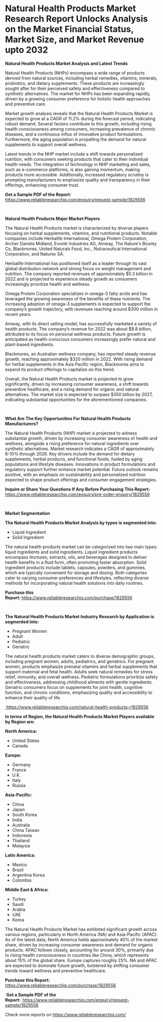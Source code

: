<p><h1>Natural Health Products Market Research Report Unlocks Analysis on the Market Financial Status, Market Size, and Market Revenue upto 2032</h1></p><p><strong>Natural Health Products Market Analysis and Latest Trends</strong></p>
<p><p>Natural Health Products (NHPs) encompass a wide range of products derived from natural sources, including herbal remedies, vitamins, minerals, probiotics, and dietary supplements. These products are increasingly sought after for their perceived safety and effectiveness compared to synthetic alternatives. The market for NHPs has been expanding rapidly, driven by a growing consumer preference for holistic health approaches and preventive care.</p><p>Market growth analysis reveals that the Natural Health Products Market is expected to grow at a CAGR of 11.2% during the forecast period, indicating robust demand. Several factors contribute to this growth, including rising health consciousness among consumers, increasing prevalence of chronic diseases, and a continuous influx of innovative product formulations. Furthermore, the aging population is propelling the demand for natural supplements to support overall wellness.</p><p>Latest trends in the NHP market include a shift towards personalized nutrition, with consumers seeking products that cater to their individual health needs. The integration of technology in NHP marketing and sales, such as e-commerce platforms, is also gaining momentum, making products more accessible. Additionally, increased regulatory scrutiny is prompting manufacturers to emphasize quality and transparency in their offerings, enhancing consumer trust.</p></p>
<p><strong>Get a Sample PDF of the Report:&nbsp;</strong> <a href="https://www.reliableresearchiq.com/enquiry/request-sample/1829556?utm_campaign=1140&utm_medium=2&utm_source=Github&utm_content=ia&utm_term=14022025&utm_id=natural-health-products">https://www.reliableresearchiq.com/enquiry/request-sample/1829556</a></p>
<p>&nbsp;</p>
<p><strong>Natural Health Products Major Market Players</strong></p>
<p><p>The Natural Health Products market is characterized by diverse players focusing on herbal supplements, vitamins, and nutritional products. Notable companies include Herbalife International, Omega Protein Corporation, Archer Daniels Midland, Evonik Industries AG, Amway, The Nature's Bounty Co, Blackmores, United Naturals Food, Inc., Nutraceutical International Corporation, and Naturex SA.</p><p>Herbalife International has positioned itself as a leader through its vast global distribution network and strong focus on weight management and nutrition. The company reported revenues of approximately $5.3 billion in 2022 and is projected to experience steady growth as consumers increasingly prioritize health and wellness.</p><p>Omega Protein Corporation specializes in omega-3 fatty acids and has leveraged the growing awareness of the benefits of these nutrients. The increasing adoption of omega-3 supplements is expected to support the company’s growth trajectory, with revenues reaching around $300 million in recent years.</p><p>Amway, with its direct selling model, has successfully marketed a variety of health products. The company’s revenue for 2022 was about $8.8 billion, attributed to its focus on personal wellness products. Future growth is anticipated as health-conscious consumers increasingly prefer natural and plant-based ingredients.</p><p>Blackmores, an Australian wellness company, has reported steady revenue growth, reaching approximately $320 million in 2022. With rising demand for herbal supplements in the Asia Pacific region, Blackmores aims to expand its product offerings to capitalize on this trend.</p><p>Overall, the Natural Health Products market is projected to grow significantly, driven by increasing consumer awareness, a shift towards preventive healthcare, and a rising demand for organic and natural alternatives. The market size is expected to surpass $350 billion by 2027, indicating substantial opportunities for the aforementioned companies.</p></p>
<p>&nbsp;</p>
<p><strong>What Are The Key Opportunities For Natural Health Products Manufacturers?</strong></p>
<p><p>The Natural Health Products (NHP) market is projected to witness substantial growth, driven by increasing consumer awareness of health and wellness, alongside a rising preference for natural ingredients over synthetic alternatives. Market research indicates a CAGR of approximately 8-10% through 2026. Key drivers include the demand for dietary supplements, herbal products, and functional foods, fueled by aging populations and lifestyle diseases. Innovations in product formulations and regulatory support further enhance market potential. Future outlook remains positive, with an emphasis on sustainability and personalized nutrition expected to shape product offerings and consumer engagement strategies.</p></p>
<p><strong>Inquire or Share Your Questions If Any Before Purchasing This Report:</strong> <a href="https://www.reliableresearchiq.com/enquiry/pre-order-enquiry/1829556?utm_campaign=1140&utm_medium=2&utm_source=Github&utm_content=ia&utm_term=14022025&utm_id=natural-health-products">https://www.reliableresearchiq.com/enquiry/pre-order-enquiry/1829556</a></p>
<p>&nbsp;</p>
<p><strong>Market Segmentation</strong></p>
<p><strong>The Natural Health Products Market Analysis by types is segmented into:</strong></p>
<p><ul><li>Liquid Ingredient</li><li>Solid Ingredient</li></ul></p>
<p><p>The natural health products market can be categorized into two main types: liquid ingredients and solid ingredients. Liquid ingredient products encompass tinctures, extracts, oils, and beverages designed to deliver health benefits in a fluid form, often promoting faster absorption. Solid ingredient products include tablets, capsules, powders, and gummies, which are typically convenient for storage and dosing. Both categories cater to varying consumer preferences and lifestyles, reflecting diverse methods for incorporating natural health solutions into daily routines.</p></p>
<p><strong>Purchase this Report:&nbsp;</strong><a href="https://www.reliableresearchiq.com/purchase/1829556?utm_campaign=1140&utm_medium=2&utm_source=Github&utm_content=ia&utm_term=14022025&utm_id=natural-health-products">https://www.reliableresearchiq.com/purchase/1829556</a></p>
<p>&nbsp;</p>
<p><strong>The Natural Health Products Market Industry Research by Application is segmented into:</strong></p>
<p><ul><li>Pregnant Women</li><li>Adult</li><li>Pediatric</li><li>Geriatric</li></ul></p>
<p><p>The natural health products market caters to diverse demographic groups, including pregnant women, adults, pediatrics, and geriatrics. For pregnant women, products emphasize prenatal vitamins and herbal supplements that support maternal and fetal health. Adults seek natural remedies for stress relief, immunity, and overall wellness. Pediatric formulations prioritize safety and effectiveness, addressing childhood ailments with gentle ingredients. Geriatric consumers focus on supplements for joint health, cognitive function, and chronic conditions, emphasizing quality and accessibility to enhance their quality of life.</p></p>
<p><a href="https://www.reliableresearchiq.com/natural-health-products-r1829556?utm_campaign=1140&utm_medium=2&utm_source=Github&utm_content=ia&utm_term=14022025&utm_id=natural-health-products">&nbsp;https://www.reliableresearchiq.com/natural-health-products-r1829556</a></p>
<p><strong>In terms of Region, the Natural Health Products Market Players available by Region are:</strong></p>
<p>
    <p> <strong> North America: </strong>
        <ul>
            <li>United States</li>
            <li>Canada</li>
        </ul>
        </p> 
    <p> <strong> Europe: </strong>
        <ul>
            <li>Germany</li>
            <li>France</li>
            <li>U.K.</li>
            <li>Italy</li>
            <li>Russia</li>
        </ul>
        </p> 
    <p> <strong> Asia-Pacific: </strong>
        <ul>
            <li>China</li>
            <li>Japan</li>
            <li>South Korea</li>
            <li>India</li>
            <li>Australia</li>
            <li>China Taiwan</li>
            <li>Indonesia</li>
            <li>Thailand</li>
            <li>Malaysia</li>
        </ul>
        </p> 
    <p> <strong> Latin America: </strong>
        <ul>
            <li>Mexico</li>
            <li>Brazil</li>
            <li>Argentina Korea</li>
            <li>Colombia</li>
        </ul>
        </p> 
    <p> <strong> Middle East & Africa: </strong>
        <ul>
            <li>Turkey</li>
            <li>Saudi</li>
            <li>Arabia</li>
            <li>UAE</li>
            <li>Korea</li>
        </ul>
    </p>
    </p>
<p><p>The Natural Health Products Market has exhibited significant growth across various regions, particularly in North America (NA) and Asia-Pacific (APAC). As of the latest data, North America holds approximately 40% of the market share, driven by increasing consumer awareness and demand for organic products. APAC follows closely, accounting for around 30%, primarily due to rising health consciousness in countries like China, which represents about 15% of the global share. Europe captures roughly 25%. NA and APAC are expected to dominate future growth, bolstered by shifting consumer trends toward wellness and preventive healthcare.</p></p>
<p><strong>Purchase this Report: </strong><a href="https://www.reliableresearchiq.com/purchase/1829556?utm_campaign=1140&utm_medium=2&utm_source=Github&utm_content=ia&utm_term=14022025&utm_id=natural-health-products">https://www.reliableresearchiq.com/purchase/1829556</a></p>
<p>&nbsp;<strong>Get a Sample PDF of the Report:&nbsp;&nbsp;</strong><a href="https://www.reliableresearchiq.com/enquiry/request-sample/1829556?utm_campaign=1140&utm_medium=2&utm_source=Github&utm_content=ia&utm_term=14022025&utm_id=natural-health-products">https://www.reliableresearchiq.com/enquiry/request-sample/1829556</a></p>
<p><strong></strong></p>
<p>Check more reports on <a href="https://www.reliableresearchiq.com/?utm_campaign=1140&utm_medium=2&utm_source=Github&utm_content=ia&utm_term=14022025&utm_id=natural-health-products">https://www.reliableresearchiq.com/</a></p>